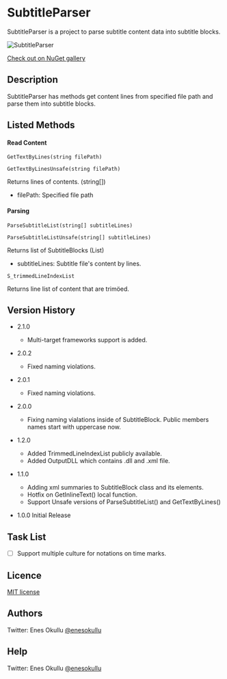 # SubtitleParser

SubtitleParser is a project to parse subtitle content data into subtitle blocks.

![SubtitleParser](https://repository-images.githubusercontent.com/672432034/bf798f16-db6c-4461-b6ca-1b963ef2775e)

[Check out on NuGet gallery](https://www.nuget.org/packages/SubtitleParser/)

## Description

SubtitleParser has methods get content lines from specified file path and parse them into subtitle blocks.

## Listed Methods

#### Read Content
```
GetTextByLines(string filePath)
```
```
GetTextByLinesUnsafe(string filePath)
```

Returns lines of contents. (string[])

* filePath: Specified file path

#### Parsing
```
ParseSubtitleList(string[] subtitleLines)
```
```
ParseSubtitleListUnsafe(string[] subtitleLines)
```

Returns list of SubtitleBlocks (List<SubtitleBlock>)

* subtitleLines: Subtitle file's content by lines.

```
S_trimmedLineIndexList
```

Returns line list of content that are trimöed.

## Version History

* 2.1.0
	* Multi-target frameworks support is added.

* 2.0.2
  * Fixed naming violations.

* 2.0.1
  * Fixed naming violations.

* 2.0.0
  * Fixing naming vialations inside of SubtitleBlock. Public members names start with uppercase now.

* 1.2.0
  * Added TrimmedLineIndexList publicly available.
  * Added OutputDLL which contains .dll and .xml file.

* 1.1.0
  * Adding xml summaries to SubtitleBlock class and its elements.
  * Hotfix on GetInlineText() local function.
  * Support Unsafe versions of ParseSubtitleList() and GetTextByLines()

* 1.0.0 Initial Release

## Task List
- [ ] Support multiple culture for notations on time marks.

## Licence
[MIT license](https://github.com/meokullu/SubtitleParser/blob/master/LICENSE)

## Authors
Twitter: Enes Okullu [@enesokullu](https://twitter.com/EnesOkullu)

## Help
Twitter: Enes Okullu [@enesokullu](https://twitter.com/EnesOkullu)
